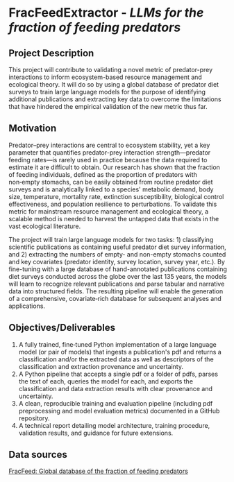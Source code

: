 # FracFeedExtractor - _LLMs for the fraction of feeding predators_

## Project Description
This project will contribute to validating a novel metric of predator-prey interactions to inform ecosystem-based resource management and ecological theory.  It will do so by using a global database of predator diet surveys to train large language models for the purpose of identifying additional publications and extracting key data to overcome the limitations that have hindered the empirical validation of the new metric thus far.


## Motivation
Predator–prey interactions are central to ecosystem stability, yet a key parameter that quantifies predator-prey interaction strength—predator feeding rates—is rarely used in practice because the data required to estimate it are difficult to obtain. Our research has shown that the fraction of feeding individuals, defined as the proportion of predators with non‑empty stomachs, can be easily obtained from routine predator diet surveys and is analytically linked to a species' metabolic demand, body size, temperature, mortality rate, extinction susceptibility, biological control effectiveness, and population resilience to perturbations. To validate this metric for mainstream resource management and ecological theory, a scalable method is needed to harvest the untapped data that exists in the vast ecological literature.  

The project will train large language models for two tasks: 1) classifying scientific publications as containing useful predator diet survey information, and 2) extracting the numbers of empty- and non-empty stomachs counted and key covariates (predator identity, survey location, survey year, etc.).  By fine-tuning with a large database of hand-annotated publications containing diet surveys conducted across the globe over the last 135 years, the models will learn to recognize relevant publications and parse tabular and narrative data into structured fields. The resulting pipeline will enable the generation of a comprehensive, covariate‑rich database for subsequent analyses and applications.


## Objectives/Deliverables
1. A fully trained, fine‑tuned Python implementation of a large language model (or pair of models) that ingests a publication's pdf and returns a classification and/or the extracted data as well as descriptors of the classification and extraction provenance and uncertainty. 
2. A Python pipeline that accepts a single pdf or a folder of pdfs, parses the text of each, queries the model for each, and exports the classification and data extraction results with clear provenance and uncertainty.  
3. A clean, reproducible training and evaluation pipeline (including pdf preprocessing and model evaluation metrics) documented in a GitHub repository. 
4. A technical report detailing model architecture, training procedure, validation results, and guidance for future extensions.  

## Data sources
[FracFeed: Global database of the fraction of feeding predators](https://github.com/marknovak/FracFeed_DB)